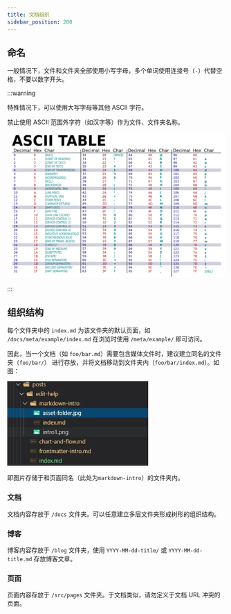 ```yaml
---
title: 文档组织
sidebar_position: 200
---
```


## 命名

一般情况下，文件和文件夹全部使用小写字母，多个单词使用连接号（`-`）代替空格，不要以数字开头。

:::warning

特殊情况下，可以使用大写字母等其他 ASCII 字符。

禁止使用 ASCII 范围外字符（如汉字等）作为文件、文件夹名称。

![ASCII 表](./ascii-table.svg)

:::

## 组织结构

每个文件夹中的 `index.md` 为该文件夹的默认页面，如 `/docs/meta/example/index.md` 在浏览时使用 `/meta/example/` 即可访问。

因此，当一个文档（如 `foo/bar.md`）需要包含媒体文件时，建议建立同名的文件夹（`foo/bar/`） 进行存放，并将文档移动到文件夹内（`foo/bar/index.md`）。如图：

![文件组织结构](asset-folder.jpg)

即图片存储于和页面同名（此处为`markdown-intro`）的文件夹内。

### 文档

文档内容存放于 `/docs` 文件夹。可以任意建立多层文件夹形成树形的组织结构。

### 博客

博客内容存放于 `/blog` 文件夹，使用 `YYYY-MM-dd-title/` 或 `YYYY-MM-dd-title.md`  存放博客文章。

### 页面

页面内容存放于 `/src/pages` 文件夹。于文档类似，请勿定义于文档 URL 冲突的页面。
